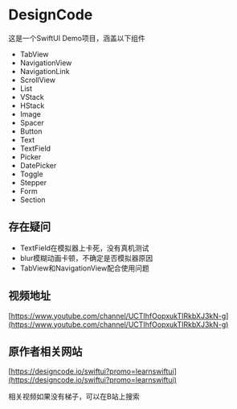 # DesignCode
这是一个SwiftUI Demo项目，涵盖以下组件  
- TabView
- NavigationView
- NavigationLink
- ScrollView
- List
- VStack
- HStack
- Image
- Spacer
- Button
- Text  
- TextField
- Picker
- DatePicker
- Toggle
- Stepper
- Form
- Section

## 存在疑问

- TextField在模拟器上卡死，没有真机测试
- blur模糊动画卡顿，不确定是否模拟器原因
- TabView和NavigationView配合使用问题

## 视频地址

[https://www.youtube.com/channel/UCTIhfOopxukTIRkbXJ3kN-g](https://www.youtube.com/channel/UCTIhfOopxukTIRkbXJ3kN-g)


## 原作者相关网站

[https://designcode.io/swiftui?promo=learnswiftui](https://designcode.io/swiftui?promo=learnswiftui)

相关视频如果没有梯子，可以在B站上搜索
